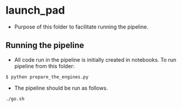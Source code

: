 # launch_pad

* Purpose of this folder to facilitate running the pipeline. 

## Running the pipeline
* All code run in the pipeline is initially created in notebooks. To run pipeline from this folder:
```
$ python prepare_the_engines.py
```

* The pipeline should be run as follows. 
```
./go.sh
```
